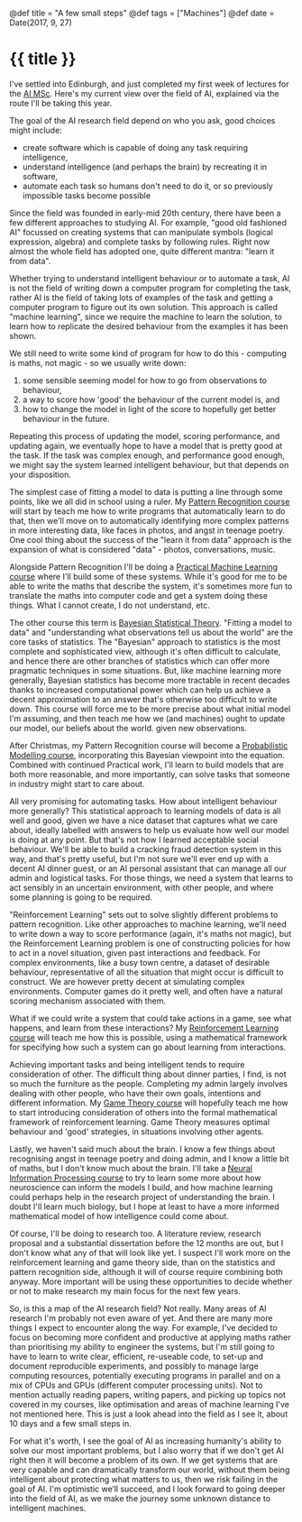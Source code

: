 @def title = "A few small steps"
@def tags = ["Machines"]
@def date = Date(2017, 9, 27)

# {{ title }}

I've settled into Edinburgh, and just completed my first week of lectures for the
[AI MSc](http://www.ed.ac.uk/studying/postgraduate/degrees/index.php?r=site/view&id=107).
Here's my current view over the field of AI, explained via the route I'll be taking this year.

The goal of the AI research field depend on who you ask, good choices might include:
- create software which is capable of doing any task requiring intelligence,
- understand intelligence (and perhaps the brain) by recreating it in software,
- automate each task so humans don't need to do it, or so previously impossible tasks become possible

Since the field was founded in early-mid 20th century, there have been a few different
approaches to studying AI. For example, "good old fashioned AI" focussed on creating systems
that can manipulate symbols (logical expression, algebra) and complete tasks by following
rules. Right now almost the whole field has adopted one, quite different mantra: "learn it
from data".

Whether trying to understand intelligent behaviour or to automate a task, AI is not the
field of writing down a computer program for completing the task, rather AI is the field
of taking lots of examples of the task and getting a computer program to figure out its own
solution. This approach is called "machine learning", since we require the machine to learn
the solution, to learn how to replicate the desired behaviour from the examples it has been
shown.

We still need to write some kind of program for how to do this - computing is maths, not
magic - so we usually write down:
1. some sensible seeming model for how to go from observations to behaviour,
2. a way to score how 'good' the behaviour of the current model is, and
3. how to change the model in light of the score to hopefully get better behaviour in the future.

Repeating this process of updating the model, scoring performance, and updating again,
we eventually hope to have a model that is pretty good at the task. If the task was
complex enough, and performance good enough, we might say the system learned intelligent
behaviour, but that depends on your disposition.

The simplest case of fitting a model to data is putting a line through some points, like
we all did in school using a ruler. My
[Pattern Recognition course](http://www.inf.ed.ac.uk/teaching/courses/mlpr/2017/notes/w1a_intro.html)
will start by teach me how to write programs that automatically learn to do that, then we'll
move on to automatically identifying more complex patterns in more interesting data, like faces
in photos, and angst in teenage poetry. One cool thing about the success of the "learn it
from data" approach is the expansion of what is considered "data" - photos, conversations,
music.

Alongside Pattern Recognition I'll be doing a
[Practical Machine Learning course](http://www.inf.ed.ac.uk/teaching/courses/mlp/index.html)
where I'll build some of these systems. While it's good for me to be able to write the maths
that describe the system, it's sometimes more fun to translate the maths into computer code and
get a system doing these things. What I cannot create, I do not understand, etc.

The other course this term is
[Bayesian Statistical Theory](http://www.drps.ed.ac.uk/17-18/dpt/cxmath11177.htm).
"Fitting a model to data" and "understanding what observations tell us about the world" are
the core tasks of statistics. The "Bayesian" approach to statistics is the most complete and
sophisticated view, although it's often difficult to calculate, and hence there are other branches
of statistics which can offer more pragmatic techniques in some situations. But, like machine
learning more generally, Bayesian statistics has become more tractable in recent decades thanks
to increased computational power which can help us achieve a decent approximation to an answer
that's otherwise too difficult to write down. This course will force me to be more precise about
what initial model I'm assuming, and then teach me how we (and machines) ought to update our
model, our beliefs about the world. given new observations.

After Christmas, my Pattern Recognition course will become a
[Probabilistic Modelling course](http://www.drps.ed.ac.uk/17-18/dpt/cxinfr11134.htm),
incorporating this Bayesian viewpoint into the equation. Combined with continued Practical
work, I'll learn to build models that are both more reasonable, and more importantly, can
solve tasks that someone in industry might start to care about.

All very promising for automating tasks. How about intelligent behaviour more generally? This
statistical approach to learning models of data is all well and good, given we have a nice
dataset that captures what we care about, ideally labelled with answers to help us evaluate
how well our model is doing at any point. But that's not how I learned acceptable social
behaviour. We'll be able to build a cracking fraud detection system in this way, and that's
pretty useful, but I'm not sure we'll ever end up with a decent AI dinner guest, or an AI
personal assistant that can manage all our admin and logistical tasks. For those things, we
need a system that learns to act sensibly in an uncertain environment, with other people,
and where some planning is going to be required.

"Reinforcement Learning" sets out to solve slightly different problems to pattern recognition.
Like other approaches to machine learning, we'll need to write down a way to score performance
(again, it's maths not magic), but the Reinforcement Learning problem is one of constructing
policies for how to act in a novel situation, given past interactions and feedback. For complex
environments, like a busy town centre, a dataset of desirable behaviour, representative of all
the situation that might occur is difficult to construct. We are however pretty decent at
simulating complex environments. Computer games do it pretty well, and often have a natural
scoring mechanism associated with them.

What if we could write a system that could take actions in a game, see what happens, and learn
from these interactions? My
[Reinforcement Learning course](http://www.drps.ed.ac.uk/17-18/dpt/cxinfr11010.htm)
will teach me how this is possible, using a mathematical framework for specifying how such a
system can go about learning from interactions.

Achieving important tasks and being intelligent tends to require consideration of other. The
difficult thing about dinner parties, I find, is not so much the furniture as the people.
Completing my admin largely involves dealing with other people, who have their own goals,
intentions and different information. My
[Game Theory course](http://www.drps.ed.ac.uk/17-18/dpt/cxinfr11020.htm) will hopefully teach
me how to start introducing consideration of others into the formal mathematical framework of
reinforcement learning. Game Theory measures optimal behaviour and 'good' strategies, in
situations involving other agents.

Lastly, we haven't said much about the brain. I know a few things about recognising angst in
teenage poetry and doing admin, and I know a little bit of maths, but I don't know much about the
brain. I'll take a
[Neural Information Processing course](http://www.inf.ed.ac.uk/teaching/courses/nip/)
to try to learn some more about how neuroscience can inform the models I build, and how machine
learning could perhaps help in the research project of understanding the brain. I doubt I'll learn
much biology, but I hope at least to have a more informed mathematical model of how intelligence
could come about.

Of course, I'll be doing to research too. A literature review, research proposal and a substantial
dissertation before the 12 months are out, but I don't know what any of that will look like yet.
I suspect I'll work more on the reinforcement learning and game theory side, than on the statistics
and pattern recognition side, although it will of course require combining both anyway. More
important will be using these opportunities to decide whether or not to make research my main
focus for the next few years.

So, is this a map of the AI research field? Not really. Many areas of AI research I'm probably not
even aware of yet. And there are many more things I expect to encounter along the way. For example,
I've decided to focus on becoming more confident and productive at applying maths rather than
prioritising my ability to engineer the systems, but I'm still going to have to learn to write
clear, efficient, re-useable code, to set-up and document reproducible experiments, and possibly
to manage large computing resources, potentially executing programs in parallel and on a mix of
CPUs and GPUs (different computer processing units). Not to mention actually reading papers,
writing papers, and picking up topics not covered in my courses, like optimisation and areas of
machine learning I've not mentioned here. This is just a look ahead into the field as I see it,
about 10 days and a few small steps in.

For what it's worth, I see the goal of AI as increasing humanity's ability to solve our most
important problems, but I also worry that if we don't get AI right then it will become a problem
of its own. If we get systems that are very capable and can dramatically transform our world,
without them being intelligent about protecting what matters to us, then we risk failing in the
goal of AI. I'm optimistic we’ll succeed, and I look forward to going deeper into the field of AI,
as we make the journey some unknown distance to intelligent machines.
